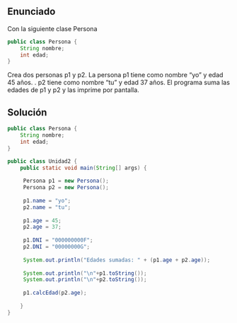 ## Enunciado
Con la siguiente clase Persona

```java
public class Persona {
    String nombre;
    int edad;
}
```

Crea dos personas p1 y p2. La persona p1 tiene como nombre “yo” y edad 45 años. . p2 tiene
como nombre “tu” y edad 37 años. El programa suma las edades de p1 y p2 y las imprime
por pantalla.

## Solución

 
```java
public class Persona {
    String nombre;
    int edad;
}

public class Unidad2 {
    public static void main(String[] args) { 
    
	 Persona p1 = new Persona();
	 Persona p2 = new Persona();
	 
	 p1.name = "yo";
	 p2.name = "tu";
	 
	 p1.age = 45;
	 p2.age = 37;
	 
	 p1.DNI = "000000000F";
	 p2.DNI = "00000000G";
	 
	 System.out.println("Edades sumadas: " + (p1.age + p2.age));
	 
	 System.out.println("\n"+p1.toString());
	 System.out.println("\n"+p2.toString());
	 
	 p1.calcEdad(p2.age);
	 
    }
}
```


